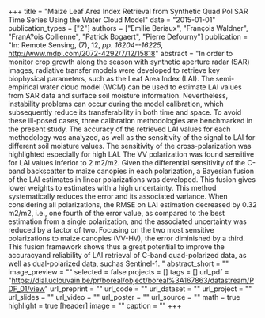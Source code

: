 +++
title = "Maize Leaf Area Index Retrieval from Synthetic Quad Pol SAR Time Series Using the Water Cloud Model"
date = "2015-01-01"
publication_types = ["2"]
authors = ["Emilie Beriaux", "François Waldner", "FranA?ois Collienne", "Patrick Bogaert", "Pierre Defourny"]
publication = "In: Remote Sensing, (7), 12, _pp. 16204--16225_, http://www.mdpi.com/2072-4292/7/12/15818"
abstract = "In order to monitor crop growth along the season with synthetic aperture radar (SAR) images, radiative transfer models were developed to retrieve key biophysical parameters, such as the Leaf Area Index (LAI). The semi-empirical water cloud model (WCM) can be used to estimate LAI values from SAR data and surface soil moisture information. Nevertheless, instability problems can occur during the model calibration, which subsequently reduce its transferability in both time and space. To avoid these ill-posed cases, three calibration methodologies are benchmarked in the present study. The accuracy of the retrieved LAI values for each methodology was analyzed, as well as the sensitivity of the signal to LAI for different soil moisture values. The sensitivity of the cross-polarization was highlighted especially for high LAI. The VV polarization was found sensitive for LAI values inferior to 2 m2/m2. Given the differential sensitivity of the C-band backscatter to maize canopies in each polarization, a Bayesian fusion of the LAI estimates in linear polarizations was developed. This fusion gives lower weights to estimates with a high uncertainty. This method systematically reduces the error and its associated variance. When considering all polarizations, the RMSE on LAI estimation decreased by 0.32 m2/m2, i.e., one fourth of the error value, as compared to the best estimation from a single polarization, and the associated uncertainty was reduced by a factor of two. Focusing on the two most sensitive polarizations to maize canopies (VV-HV), the error diminished by a third. This fusion framework shows thus a great potential to improve the accuracyand reliability of LAI retrieval of C-band quad-polarized data, as well as dual-polarized data, suchas Sentinel-1. " 
abstract_short = ""
image_preview = ""
selected = false
projects = []
tags = []
url_pdf = "https://dial.uclouvain.be/pr/boreal/object/boreal%3A167863/datastream/PDF_01/view"
url_preprint = ""
url_code = ""
url_dataset = ""
url_project = ""
url_slides = ""
url_video = ""
url_poster = ""
url_source = ""
math = true
highlight = true
[header]
image = ""
caption = ""
+++

